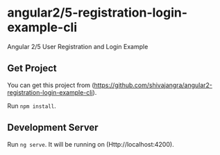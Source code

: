 # angular2/5-registration-login-example-cli

Angular 2/5 User Registration and Login Example

## Get Project

You can get this project from (https://github.com/shivajangra/angular2-registration-login-example-cli).

Run `npm install`.

## Development Server

Run `ng serve`. It will be running on (Http://localhost:4200).
